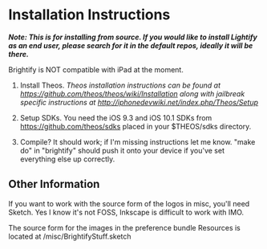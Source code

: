 # Installation Instructions
***Note: This is for installing from source. If you would like to install
Lightify as an end user, please search for it in the default repos, ideally
it will be there.***

Brightify is NOT compatible with iPad at the moment.

1. Install Theos. *Theos installation instructions can be found at
https://github.com/theos/theos/wiki/Installation along with jailbreak
specific instructions at http://iphonedevwiki.net/index.php/Theos/Setup*

2. Setup SDKs. You need the iOS 9.3 and iOS 10.1 SDKs from
https://github.com/theos/sdks placed in your $THEOS/sdks directory.

3. Compile? It should work; if I'm missing instructions let me know.
"make do" in "brightify" should push it onto your device if you've set
everything else up correctly.

## Other Information
If you want to work with the source form of the logos in misc, you'll need
Sketch. Yes I know it's not FOSS, Inkscape is difficult to work with IMO.

The source form for the images in the preference bundle Resources is located
at /misc/BrightifyStuff.sketch
